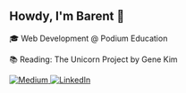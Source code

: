 <h2>Howdy, I'm Barent 👋</h2>
<p>
🎓  Web Development @ Podium Education
</p>
<p>
 📚 Reading: The Unicorn Project by Gene Kim
</p>

<!-- <h3>Me Elsewhere</h3> -->
<a href="https://blangwell.medium.com/" target="_blank">
 <img alt="Medium" src="https://img.shields.io/badge/Medium-12100E?style=for-the-badge&logo=medium&logoColor=white"/>
</a>
<a href="http://linkedin.com/in/blangwell" target="_blank">
 <img alt="LinkedIn" src="https://img.shields.io/badge/linkedin-%230077B5.svg?style=for-the-badge&logo=linkedin&logoColor=white" /> 
</a>
<!-- <img src="https://visitor-badge.glitch.me/badge?page_id=blangwell.blangwell" alt="visitor badge"/> -->
